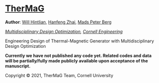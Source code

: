 # [TherMaG](https://hanfengzhai.net/TherMaG)

**Author**: [Will Hintlian](https://www.linkedin.com/in/william-hintlian-904a2b147/), [Hanfeng Zhai](https://hanfengzhai.net), [Mads Peter Berg](https://www.linkedin.com/in/mads-peter-berg-398753219/)

*[Multidisciplinary Design Optimization](https://www.coursicle.com/cornell/courses/MAE/5350/), [Cornell Engineering](https://www.engineering.cornell.edu/)*

Engineering Design of Thermal-Magnetic Generator with Multidisciplinary Design Optimization

**Currently we have not published any code yet. Related codes and data will be partially/fully made publicly available upon acceptance of the manuscript.**

Copyright &copy; 2021, TherMaG Team, Cornell University
